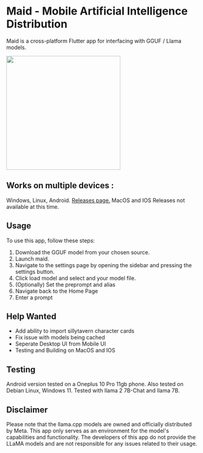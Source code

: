 # Maid - Mobile Artificial Intelligence Distribution
Maid is a cross-platform Flutter app for interfacing with GGUF / Llama models.

<img src="https://github.com/danemadsen/maid/blob/main/.images/demo.jpg?raw=true" width="300">

## Works on multiple devices :
Windows, Linux, Android.
[Releases page.](https://github.com/danemadsen/maid/releases)
MacOS and IOS Releases not available at this time.

## Usage
To use this app, follow these steps:

1. Download the GGUF model from your chosen source.
2. Launch maid.
3. Navigate to the settings page by opening the sidebar and pressing the settings button.
4. Click load model and select and your model file.
5. (Optionally) Set the preprompt and alias
6. Navigate back to the Home Page
7. Enter a prompt

## Help Wanted
- Add ability to import sillytavern character cards
- Fix issue with models being cached
- Seperate Desktop UI from Mobile UI
- Testing and Building on MacOS and IOS

## Testing
Android version tested on a Oneplus 10 Pro 11gb phone.
Also tested on Debian Linux, Windows 11.
Tested with llama 2 7B-Chat and llama 7B.

## Disclaimer
Please note that the llama.cpp models are owned and officially distributed by Meta. This app only serves as an environment for the model's 
capabilities and functionality. The developers of this app do not provide the LLaMA models and are not responsible for any issues related to their usage.
